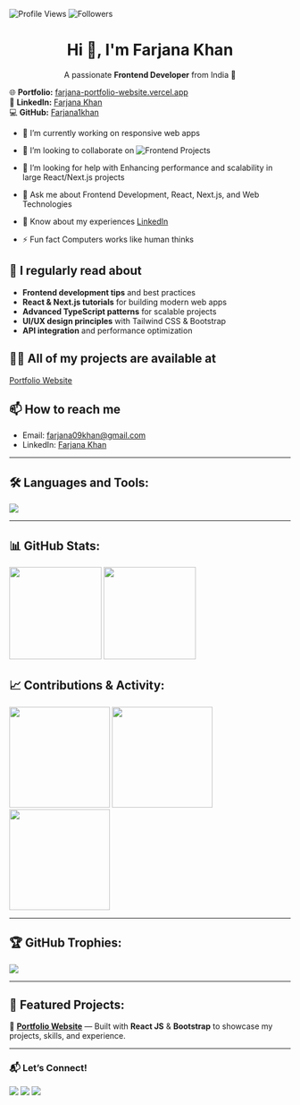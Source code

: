 ![Profile Views](https://komarev.com/ghpvc/?username=Farjana1khan&color=blue)
![Followers](https://img.shields.io/github/followers/Farjana1khan?label=Followers&style=social)
 

<h1 align="center">Hi 👋, I'm Farjana Khan</h1>
<p align="center">A passionate <strong>Frontend Developer</strong> from India 🚀</p>

🌐 **Portfolio:** [farjana-portfolio-website.vercel.app](https://farjana-portfolio-website.vercel.app)  
💼 **LinkedIn:** [Farjana Khan](https://www.linkedin.com/in/farjana-fatehmohd/)  
💻 **GitHub:** [Farjana1khan](https://github.com/Farjana1khan)  

- 🔭 I’m currently working on responsive web apps

- 👯 I’m looking to collaborate on ![Frontend Projects](https://img.shields.io/badge/Frontend--freelance-orange)

- 🤝 I’m looking for help with Enhancing performance and scalability in large React/Next.js projects

- 💬 Ask me about Frontend Development, React, Next.js, and Web Technologies

- 📄 Know about my experiences [LinkedIn](https://www.linkedin.com/in/farjana-fatehmohd/) 

- ⚡ Fun fact Computers works like human thinks

## 📝 I regularly read about
- **Frontend development tips** and best practices  
- **React & Next.js tutorials** for building modern web apps  
- **Advanced TypeScript patterns** for scalable projects  
- **UI/UX design principles** with Tailwind CSS & Bootstrap  
- **API integration** and performance optimization  

## 👨‍💻 All of my projects are available at
[Portfolio Website](https://farjana-portfolio-website.vercel.app/)  

## 📫 How to reach me
- Email: [farjana09khan@gmail.com](mailto:farjana09khan@gmail.com)
- LinkedIn: [Farjana Khan](https://www.linkedin.com/in/farjana-fatehmohd/)  

---

## 🛠 Languages and Tools:
<p align="left">
  <img src="https://skillicons.dev/icons?i=react,nextjs,astro,js,ts,html,css,tailwind,scss,bootstrap,materialui,git,github,postman,vscode,vercel,netlify" />
</p>

---

## 📊 GitHub Stats:
<p align="left">
  <img src="https://github-readme-stats.vercel.app/api?username=Farjana1khan&show_icons=true&theme=radical" height="165"/>
  <img src="https://github-readme-streak-stats.herokuapp.com/?user=Farjana1khan&theme=radical" height="165"/>
</p>

## 📈 Contributions & Activity:
<p align="left">
  <img src="https://github-profile-summary-cards.vercel.app/api/cards/profile-details?username=Farjana1khan&theme=radical" height="180"/>
  <img src="https://github-profile-summary-cards.vercel.app/api/cards/repos-per-language?username=Farjana1khan&theme=radical" height="180"/>
  <img src="https://github-profile-summary-cards.vercel.app/api/cards/most-commit-language?username=Farjana1khan&theme=radical" height="180"/>
</p>

---

## 🏆 GitHub Trophies:
<p align="left">
  <img src="https://github-profile-trophy.vercel.app/?username=Farjana1khan&theme=radical&no-frame=true&margin-w=15&margin-h=15"/>
</p>

---

## 📌 Featured Projects: 
🌟 **[Portfolio Website](https://farjana-portfolio-website.vercel.app/)** — Built with **React JS** & **Bootstrap** to showcase my projects, skills, and experience.  

---

### 📬 Let’s Connect!
<p align="left">
<a href="https://www.linkedin.com/in/farjana-fatehmohd/"><img src="https://img.shields.io/badge/LinkedIn-blue?logo=linkedin&logoColor=white"></a>
<a href="mailto:farjana09khan@gmail.com"><img src="https://img.shields.io/badge/Email-D14836?logo=gmail&logoColor=white"></a>
<a href="https://github.com/Farjana1khan"><img src="https://img.shields.io/badge/GitHub-black?logo=github&logoColor=white"></a>
</p>


